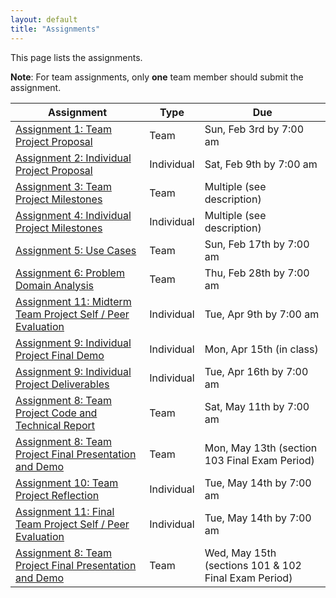 ```yaml
---
layout: default
title: "Assignments"
---
```


This page lists the assignments.

**Note**: For team assignments, only **one** team member should submit the assignment.

Assignment | Type | Due
---------- | ---- | ---
[Assignment 1: Team Project Proposal](assign01.html) | Team | Sun, Feb 3rd by 7:00 am
[Assignment 2: Individual Project Proposal](assign02.html) | Individual | Sat, Feb 9th by 7:00 am
[Assignment 3: Team Project Milestones](assign03.html) | Team | Multiple (see description)
[Assignment 4: Individual Project Milestones](assign04.html) | Individual | Multiple (see description)
[Assignment 5: Use Cases](assign05.html) | Team | Sun, Feb 17th by 7:00 am
[Assignment 6: Problem Domain Analysis](assign06.html) | Team | Thu, Feb 28th by 7:00 am
[Assignment 11: Midterm Team Project Self / Peer Evaluation](assign11.html) | Individual | Tue, Apr 9th by 7:00 am
[Assignment 9: Individual Project Final Demo](assign09.html) | Individual | Mon, Apr 15th (in class)
[Assignment 9: Individual Project Deliverables](assign09.html) | Individual | Tue, Apr 16th by 7:00 am
[Assignment 8: Team Project Code and Technical Report](assign08.html) | Team | Sat, May 11th by 7:00 am
[Assignment 8: Team Project Final Presentation and Demo](assign08.html) | Team | Mon, May 13th (section 103 Final Exam Period)
[Assignment 10: Team Project Reflection](assign10.html) | Individual | Tue, May 14th by 7:00 am
[Assignment 11: Final Team Project Self / Peer Evaluation](assign11.html) | Individual | Tue, May 14th by 7:00 am
[Assignment 8: Team Project Final Presentation and Demo](assign08.html) | Team | Wed, May 15th (sections 101 & 102 Final Exam Period)

